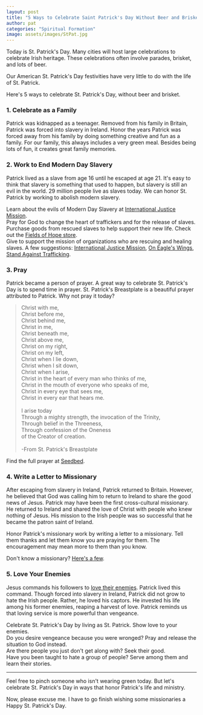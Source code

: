 ```yaml
---
layout: post
title: "5 Ways to Celebrate Saint Patrick's Day Without Beer and Brisket"
author: pat
categories: "Spiritual Formation"
image: assets/images/StPat.jpg
---
```

Today is St. Patrick's Day. Many cities will host large celebrations to celebrate Irish heritage. These celebrations often involve parades, brisket, and lots of beer.

Our American St. Patrick's Day festivities have very little to do with the life of St. Patrick.

Here's 5 ways to celebrate St. Patrick's Day, without beer and brisket.

### 1. Celebrate as a Family

Patrick was kidnapped as a teenager. Removed from his family in Britain, Patrick was forced into slavery in Ireland. Honor the years Patrick was forced away from his family by doing something creative and fun as a family. For our family, this always includes a very green meal. Besides being lots of fun, it creates great family memories.

### 2. Work to End Modern Day Slavery

Patrick lived as a slave from age 16 until he escaped at age 21. It's easy to think that slavery is something that used to happen, but slavery is still an evil in the world. 29 million people live as slaves today. We can honor St. Patrick by working to abolish modern slavery.

Learn about the evils of Modern Day Slavery at <a href="https://www.ijm.org/" target="_blank" rel="noopener">International Justice Mission</a>.  
Pray for God to change the heart of traffickers and for the release of slaves.  
Purchase goods from rescued slaves to help support their new life. Check out the <a href="www.fieldsofhopeusa.com/" target="_blank" rel="noopener">Fields of Hope store</a>.  
Give to support the mission of organizations who are rescuing and healing slaves. A few suggestions: <a href="https://www.ijm.org/" target="_blank" rel="noopener">International Justice Mission</a>, <a href="http://www.oneagleswingsministries.org/" target="_blank" rel="noopener">On Eagle's Wings</a>, <a href="http://www.standagainsttraffickingnc.org/" target="_blank" rel="noopener">Stand Against Trafficking</a>.

### 3. Pray

Patrick became a person of prayer. A great way to celebrate St. Patrick's Day is to spend time in prayer. St. Patrick's Breastplate is a beautiful prayer attributed to Patrick. Why not pray it today?

<blockquote>Christ with me,<br>
Christ before me,<br>
Christ behind me,<br>
Christ in me,<br>
Christ beneath me,<br>
Christ above me,<br>
Christ on my right,<br>
Christ on my left,<br>  
Christ when I lie down,<br>  
Christ when I sit down,<br> 
Christ when I arise,<br>  
Christ in the heart of every man who thinks of me,<br>  
Christ in the mouth of everyone who speaks of me,<br> 
Christ in every eye that sees me,<br>
Christ in every ear that hears me.<br>
<br>
I arise today<br>
Through a mighty strength, the invocation of the Trinity,<br>
Through belief in the Threeness,<br>
Through confession of the Oneness<br>
of the Creator of creation.<br>
<br>
-From St. Patrick's Breastplate</blockquote>
Find the full prayer at <a href="http://seedbed.com/feed/breastplate-st-patrick/" target="_blank" rel="noopener">Seedbed</a>.

### 4. Write a Letter to Missionary

After escaping from slavery in Ireland, Patrick returned to Britain. However, he believed that God was calling him to return to Ireland to share the good news of Jesus. Patrick may have been the first cross-cultural missionary. He returned to Ireland and shared the love of Christ with people who knew nothing of Jesus. His mission to the Irish people was so successful that he became the patron saint of Ireland.

Honor Patrick's missionary work by writing a letter to a missionary. Tell them thanks and let them know you are praying for them. The encouragement may mean more to them than you know.

Don't know a missionary? <a href="http://www.globalpartnersonline.org/partner/give/missionaries" target="_blank" rel="noopener">Here's a few</a>.

### 5. Love Your Enemies

Jesus commands his followers to <a href="https://www.biblegateway.com/passage/?search=Matthew%205:43-48" target="_blank" rel="noopener">love their enemies</a>. Patrick lived this command. Though forced into slavery in Ireland, Patrick did not grow to hate the Irish people. Rather, he loved his captors. He invested his life among his former enemies, reaping a harvest of love. Patrick reminds us that loving service is more powerful than vengeance.

Celebrate St. Patrick's Day by living as St. Patrick. Show love to your enemies.  
Do you desire vengeance because you were wronged? Pray and release the situation to God instead.  
Are there people you just don't get along with? Seek their good.  
Have you been taught to hate a group of people? Serve among them and learn their stories.  

---
Feel free to pinch someone who isn't wearing green today. But let's celebrate St. Patrick's Day in ways that honor Patrick's life and ministry.

Now, please excuse me. I have to go finish wishing some missionaries a Happy St. Patrick's Day.

